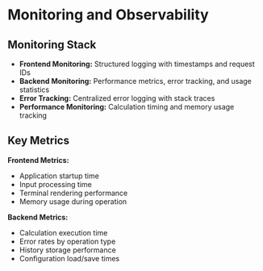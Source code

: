 # Monitoring and Observability

## Monitoring Stack

- **Frontend Monitoring:** Structured logging with timestamps and request IDs
- **Backend Monitoring:** Performance metrics, error tracking, and usage statistics
- **Error Tracking:** Centralized error logging with stack traces
- **Performance Monitoring:** Calculation timing and memory usage tracking

## Key Metrics

**Frontend Metrics:**
- Application startup time
- Input processing time
- Terminal rendering performance
- Memory usage during operation

**Backend Metrics:**
- Calculation execution time
- Error rates by operation type
- History storage performance
- Configuration load/save times
